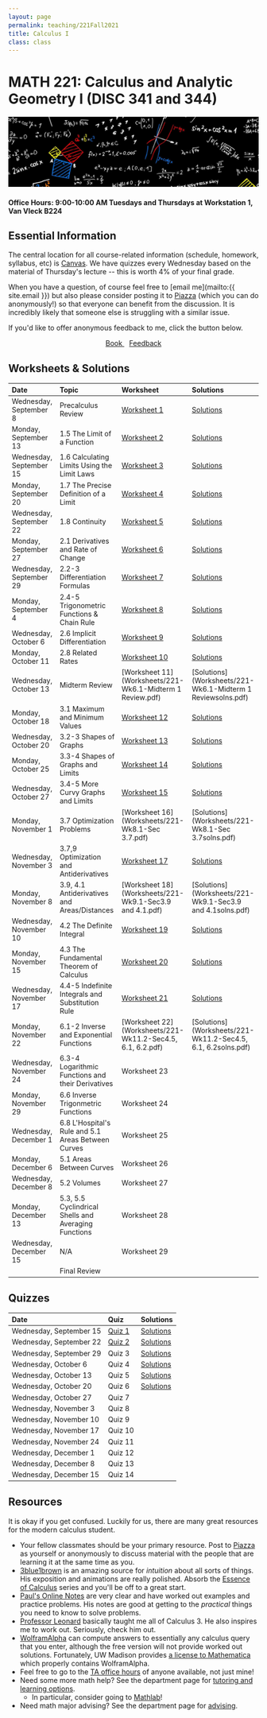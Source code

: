 ```yaml
---
layout: page
permalink: teaching/221Fall2021
title: Calculus I
class: class
---
```


# MATH 221: Calculus and Analytic Geometry I (DISC 341 and 344)
![fire calculus picture](/images/projects/calculus1.jpg)

#### **Office Hours:**  9:00-10:00 AM Tuesdays and Thursdays at Workstation 1, Van Vleck B224

## Essential Information

The central location for all course-related information (schedule, homework, syllabus, etc) is [Canvas](https://canvas.wisc.edu/courses/261730). We have quizzes every Wednesday based on the material of Thursday's lecture -- this is worth 4% of your final grade.

When you have a question, of course feel free to [email me](mailto:{{ site.email }}) but also please consider posting it to [Piazza](https://piazza.com/class/kt4qkk7ybq74jg) (which you can do anonymously!) so that everyone can benefit from the discussion. It is incredibly likely that someone else is struggling with a similar issue. 

If you'd like to offer anonymous feedback to me, click the button below.

<div class="button-container" style="text-align: center">
    <a href="https://www.cengage.com/c/calculus-8e-stewart/9781285740621PF/" class="button" style="margin:5px">
    <i class="fas fa-book"></i>
    Book
    </a>
    <a href="https://forms.gle/vWJiy4654gcWQoDA8" class="button" style="margin:5px">
    <i class="fas fa-comment"></i>
    Feedback
    </a>
</div>


## Worksheets & Solutions

| Date | Topic | Worksheet |  Solutions |
| :--------- | :---------  | :-----  | :---- |
| Wednesday, September 8   | Precalculus Review | [Worksheet 1](Worksheets/221-Wk1.1-Precalc.pdf) | [Solutions](Worksheets/221-Wk1.1-Precalcsolns.pdf) | 
| Monday, September 13 | 1.5 The Limit of a Function | [Worksheet 2](Worksheets/221-Wk1.2-Sec1.5.pdf) | [Solutions](Worksheets/221-Wk1.2-Sec1.5solns.pdf)  | 
| Wednesday, September 15 | 1.6 Calculating Limits Using the Limit Laws | [Worksheet 3](Worksheets/221-Wk2.1-Sec1.6.pdf) | [Solutions](Worksheets/221-Wk2.1-Sec1.6solns.pdf)  | 
| Monday, September 20 | 1.7 The Precise Definition of a Limit | [Worksheet 4](Worksheets/221-Wk2.2-Sec1.7.pdf) | [Solutions](Worksheets/221-Wk2.2-Sec1.7solns.pdf)  | 
| Wednesday, September 22 | 1.8 Continuity | [Worksheet 5](Worksheets/221-Wk3.1-Sec1.8.pdf) | [Solutions](Worksheets/221-Wk3.1-Sec1.8solns.pdf)  |
| Monday, September 27| 2.1 Derivatives and Rate of Change | [Worksheet 6](Worksheets/221-Wk3.2-Sec2.1.pdf) | [Solutions](Worksheets/221-Wk3.2-Sec2.1solns.pdf) | 
| Wednesday, September 29 | 2.2-3 Differentiation Formulas | [Worksheet 7](221-Wk4.1-Sec2.2and2.3.pdf) | [Solutions](221-Wk4.1-Sec2.2and2.3solns.pdf) |
| Monday, September 4 | 2.4-5 Trigonometric Functions & Chain Rule | [Worksheet 8](Worksheets/221-Wk4.1-Sec2.2and2.3.pdf) | [Solutions](Worksheets/221-Wk4.1-Sec2.2and2.3solns.pdf) |
| Wednesday, October 6 | 2.6 Implicit Differentiation | [Worksheet 9](Worksheets/221-Wk5.1-Sec2.5,2.6.pdf) | [Solutions](Worksheets/221-Wk5.1-Sec2.5,2.6solns.pdf) |
| Monday, October 11 | 2.8 Related Rates| [Worksheet 10](Worksheets/221-Wk5.2-Sec2.6,2.8.pdf) | [Solutions](Worksheets/221-Wk5.2-Sec2.6,2.8solns.pdf)|
| Wednesday, October 13 | Midterm Review | [Worksheet 11](Worksheets/221-Wk6.1-Midterm 1 Review.pdf) | [Solutions](Worksheets/221-Wk6.1-Midterm 1 Reviewsolns.pdf) |
| Monday, October 18 | 3.1 Maximum and Minimum Values | [Worksheet 12](Worksheets/221-Wk6.2-Sec.2.8,3.1,3.2.pdf) | [Solutions](Worksheets/221-Wk6.2-Sec.2.8,3.1,3.2solns.pdf) |
| Wednesday, October 20 | 3.2-3 Shapes of Graphs | [Worksheet 13](Worksheets/221-Wk6.2-Sec.2.8,3.1,3.2.pdf) | [Solutions](Worksheets/221-Wk6.2-Sec.2.8,3.1,3.2solns.pdf) |
| Monday, October 25 | 3.3-4 Shapes of Graphs and Limits  | [Worksheet 14](Worksheets/221-Wk7.1-Sec3.3,3.4.pdf) | [Solutions](Worksheets/221-Wk7.1-Sec3.3,3.4solns.pdf) |
| Wednesday, October 27 | 3.4-5 More Curvy Graphs and Limits  | [Worksheet 15](Worksheets/221-Wk7.2-Sec3.4,3.5.pdf) | [Solutions](Worksheets/221-Wk7.2-Sec3.4,3.5solns.pdf) |
| Monday, November 1 | 3.7 Optimization Problems | [Worksheet 16](Worksheets/221-Wk8.1-Sec 3.7.pdf) | [Solutions](Worksheets/221-Wk8.1-Sec 3.7solns.pdf) |
| Wednesday, November 3 | 3.7,9 Optimization and Antiderivatives  | [Worksheet 17](Worksheets/221-Wk8.2-Sec3.7and3.9.pdf) | [Solutions](Worksheets/221-Wk8.2-Sec3.7and3.9solns.pdf) |
| Monday, November 8 | 3.9, 4.1 Antiderivatives and Areas/Distances | [Worksheet 18](Worksheets/221-Wk9.1-Sec3.9 and 4.1.pdf) | [Solutions](Worksheets/221-Wk9.1-Sec3.9 and 4.1solns.pdf) |
| Wednesday, November 10 | 4.2 The Definite Integral | [Worksheet 19](Worksheets/221-Wk9.2-Sec4.2.pdf) | [Solutions](Worksheets/221-Wk9.2-Sec4.2solns.pdf) |
| Monday, November 15 | 4.3 The Fundamental Theorem of Calculus | [Worksheet 20](Worksheets/221-Wk10.1-Sec4.3.pdf) | [Solutions](Worksheets/221-Wk10.1-Sec4.3solns.pdf) |
| Wednesday, November 17 | 4.4-5 Indefinite Integrals and Substitution Rule  | [Worksheet 21](Worksheets/221-Wk10.2-Sec4.4,4.5.pdf) | [Solutions](Worksheets/221-Wk10.2-Sec4.4,4.5solns.pdf) |
| Monday, November 22 | 6.1-2 Inverse and Exponential Functions | [Worksheet 22](Worksheets/221-Wk11.2-Sec4.5, 6.1, 6.2.pdf) | [Solutions](Worksheets/221-Wk11.2-Sec4.5, 6.1, 6.2solns.pdf) |
| Wednesday, November 24 | 6.3-4 Logarithmic Functions and their Derivatives | Worksheet 23 | |
| Monday, November 29 | 6.6 Inverse Trigonmetric Functions | Worksheet 24 |  |
| Wednesday, December 1 | 6.8 L'Hospital's Rule and 5.1 Areas Between Curves | Worksheet 25 |  |
| Monday, December 6 | 5.1 Areas Between Curves | Worksheet 26 |  |
| Wednesday, December 8 | 5.2 Volumes | Worksheet 27 |
| Monday, December 13 | 5.3, 5.5 Cyclindrical Shells and Averaging Functions | Worksheet 28 |  |
| Wednesday, December 15 | N/A | Worksheet 29 |  |
| | Final Review |  | |


## Quizzes

| Date | Quiz | Solutions |
| :--------- | :-----  | :---- |
| Wednesday, September 15 |  [Quiz 1](/Quizzes/Quiz_1.pdf) | [Solutions](/Quizzes/Quiz_1_Solution.pdf)  | 
| Wednesday, September 22 |  [Quiz 2](/Quizzes/Quiz_2.png) | [Solutions](/Quizzes/Quiz_2_Solution.pdf)  |
| Wednesday, September 29 |  Quiz 3 | [Solutions](/Quizzes/Quiz_3_Solution.pdf) |
| Wednesday, October 6 |  Quiz 4 | [Solutions](/Quizzes/Quiz_4_Solution.pdf) |
| Wednesday, October 13  | Quiz 5 | [Solutions](/Quizzes/Quiz_5_Solution.pdf) |
| Wednesday, October 20 |  Quiz 6 | [Solutions](/Quizzes/Quiz_6_Solution.pdf) |
| Wednesday, October 27 |  Quiz 7 |  |
| Wednesday, November 3 |  Quiz 8 |  |
| Wednesday, November 10 |  Quiz 9 |  |
| Wednesday, November 17 |  Quiz 10 |  |
| Wednesday, November 24 |  Quiz 11  | |
| Wednesday, December 1 |  Quiz 12 |  |
| Wednesday, December 8 |  Quiz 13 | |
| Wednesday, December 15 | Quiz 14 |  |


## Resources

It is okay if you get confused. Luckily for us, there are many great resources for the modern calculus student. 

- Your fellow classmates should be your primary resource. Post to [Piazza](https://piazza.com/class/kt4qkk7ybq74jg) as yourself or anonymously to discuss material with the people that are learning it at the same time as you.
- [3blue1brown](https://www.youtube.com/channel/UCYO_jab_esuFRV4b17AJtAw) is an amazing source for *intuition* about all sorts of things. His exposition and animations are really polished. Absorb the [Essence of Calculus](https://www.youtube.com/watch?v=WUvTyaaNkzM&list=PLZHQObOWTQDMsr9K-rj53DwVRMYO3t5Yr) series and you'll be off to a great start.
- [Paul's Online Notes](https://tutorial.math.lamar.edu/classes/calci/calci.aspx) are very clear and have worked out examples and practice problems. His notes are good at getting to the *practical* things you need to know to solve problems.
- [Professor Leonard](https://www.youtube.com/channel/UCoHhuummRZaIVX7bD4t2czg) basically taught me all of Calculus 3. He also inspires me to work out. Seriously, check him out.
- [WolframAlpha](https://www.wolframalpha.com/) can compute answers to essentially any calculus query that you enter, although the free version will not provide worked out solutions. Fortunately, UW Madison provides [a license to Mathematica](https://software.wisc.edu/cgi-bin/ssl/csl_download.cgi) which properly contains WolframAlpha.
- Feel free to go to the [TA office hours](https://canvas.wisc.edu/courses/212363/pages/office-hours?module_item_id=2833122) of anyone available, not just mine!
- Need some more math help? See the department page for [tutoring and learning options](https://math.wisc.edu/undergraduate/mlc/).
  - In particular, consider going to [Mathlab](https://www.math.wisc.edu/undergraduate/mathlab)!
- Need math major advising? See the department page for [advising](https://www.math.wisc.edu/undergraduate/advising).